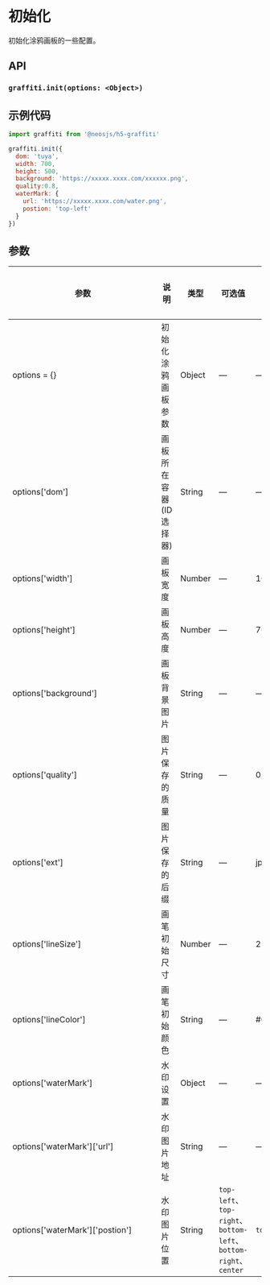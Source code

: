 # 初始化

初始化涂鸦画板的一些配置。


## API
### `graffiti.init(options: <Object>)`
### 

## 示例代码
```js
import graffiti from '@neosjs/h5-graffiti'

graffiti.init({
  dom: 'tuya',
  width: 700,
  height: 500,
  background: 'https://xxxxx.xxxx.com/xxxxxx.png',
  quality:0.8,
  waterMark: {
    url: 'https://xxxxx.xxxx.com/water.png',
    postion: 'top-left'
  }
})
```

## 参数

| <div style="width:280px">参数</div>                        | 说明                       | 类型   | 可选值          | 默认值       | 是否必选|
| --------------------------- | -------------------------- | ------ | --------------- | ------------ |------------ |
| options = {}                | 初始化涂鸦画板参数           | Object | —               | —            | 是 |
|options['dom']| 画板所在容器(ID选择器) | String | —               | —            | 是 |
|options['width']| 画板宽度 | Number | —               | 1024            | 否 |
|options['height']| 画板高度 | Number | —               | 768            | 否 |
|options['background']| 画板背景图片 | String | —               | —            | 否 |
|options['quality']| 图片保存的质量 | String | —               | 0.75            | 否 |
|options['ext']| 图片保存的后缀 | String | —               | jpg            | 否 |
|options['lineSize']| 画笔初始尺寸 | Number | —               | 2            | 否 |
|options['lineColor']| 画笔初始颜色 | String | —               | #000000            | 否 |
|options['waterMark']| 水印设置 | Object | —               | —            | 否 |
|options['waterMark']['url']| 水印图片地址 | String | —               | —            | 否 |
|options['waterMark']['postion']| 水印图片位置 | String | `top-left`、`top-right`、`bottom-left`、`bottom-right`、`center`              | `top-left`            | 否 |
